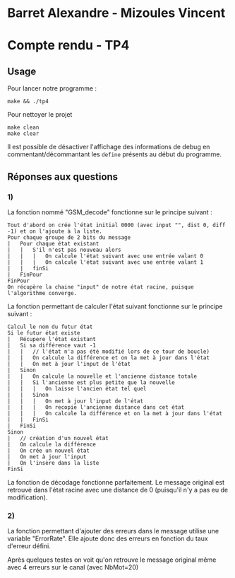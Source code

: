 # Barret Alexandre - Mizoules Vincent
# Compte rendu - TP4

## Usage

Pour lancer notre programme :

	make && ./tp4

Pour nettoyer le projet

	make clean
	make clear

Il est possible de désactiver l'affichage des informations de debug en commentant/décommantant les `define` présents au début du programme.

## Réponses aux questions

### 1)

La fonction nommé "GSM_decode" fonctionne sur le principe suivant :

	Tout d'abord on crée l'état initial 0000 (avec input "", dist 0, diff -1) et on l'ajoute à la liste.
	Pour chaque groupe de 2 bits du message 
	|	Pour chaque état existant
	|	|	S'il n'est pas nouveau alors 
	|	|	|	On calcule l'état suivant avec une entrée valant 0
	|	|	|	On calcule l'état suivant avec une entrée valant 1
	|	|	finSi
	|	FinPour
	FinPour 
	On récupère la chaine "input" de notre état racine, puisque l'algorithme converge.


La fonction permettant de calculer l'état suivant fonctionne sur le principe suivant :

	Calcul le nom du futur état 
	Si le futur état existe
	|	Récupere l'état existant
	|	Si sa différence vaut -1
	|	|	// l'état n'a pas été modifié lors de ce tour de boucle)
	|	|	On calcule la différence et on la met à jour dans l'état
	|	|	On met à jour l'input de l'état
	|	Sinon
	|	|	On calcule la nouvelle et l'ancienne distance totale
	|	|	Si l'ancienne est plus petite que la nouvelle
	|	|	|	On laisse l'ancien état tel quel
	|	|	Sinon
	|	|	|	On met à jour l'input de l'état
	|	|	|	On recopie l'ancienne distance dans cet état
	|	|	|	On calcule la différence et on la met à jour dans l'état
	|	|	FinSi
	|	FinSi
	Sinon
	|	// création d'un nouvel état
	|	On calcule la différence
	|	On crée un nouvel état
	|	On met à jour l'input
	|	On l'insère dans la liste
	FinSi


La fonction de décodage fonctionne parfaitement. Le message original est retrouvé dans l'état racine avec une distance de 0 (puisqu'il n'y a pas eu de modification).

### 2)

La fonction permettant d'ajouter des erreurs dans le message utilise une variable "ErrorRate".
Elle ajoute donc des erreurs en fonction du taux d'erreur défini.


Après quelques testes on voit qu'on retrouve le message original même avec 4 erreurs sur le canal (avec NbMot=20)


